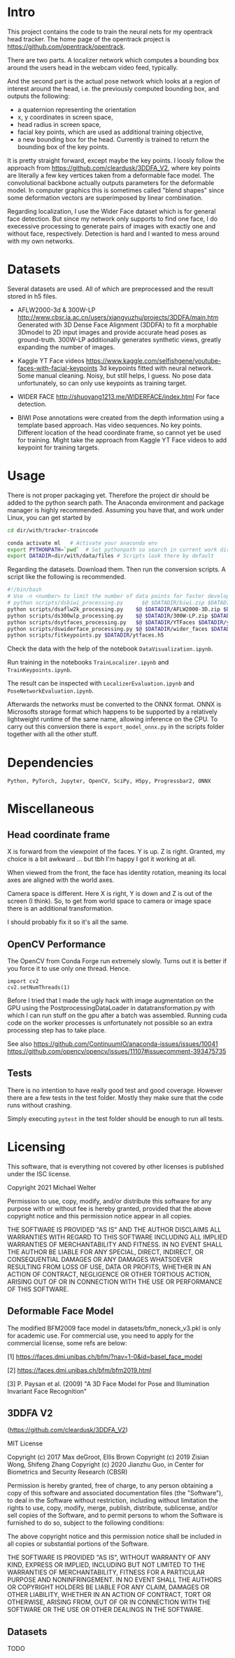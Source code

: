 Intro
=====

This project contains the code to train the neural nets for my opentrack head tracker. The home page of the opentrack project is https://github.com/opentrack/opentrack.

There are two parts. A localizer network which computes a bounding box around the users head in the webcam video feed, typically.

And the second part is the actual pose network which looks at a region of interest around the head, i.e. the previously computed bounding box, and outputs the following:
* a quaternion representing the orientation
* x, y coordinates in screen space,
* head radius in screen space,
* facial key points, which are used as additional training objective,
* a new bounding box for the head. Currently is trained to return the bounding box of the key points.

It is pretty straight forward, except maybe the key points. I loosly follow the approach from https://github.com/cleardusk/3DDFA_V2, where key points are literally a few key vertices taken from a deformable face model. The convolutional backbone actually outputs parameters for the deformable model. In computer graphics this is sometimes called "blend shapes" since some deformation vectors are superimposed by linear combination.

Regarding localization, I use the Wider Face dataset which is for general face detection. But since my network only supports to find one face, I do execessive processing to generate pairs of images with exactly one and without face, respectively. Detection is hard and I wanted to mess around with my own networks.

Datasets
========

Several datasets are used. All of which are preprocessed and the result stored in h5 files.

* AFLW2000-3d & 300W-LP
http://www.cbsr.ia.ac.cn/users/xiangyuzhu/projects/3DDFA/main.htm
Generated with 3D Dense Face Alignment (3DDFA) to fit a morphable 3Dmodel to 2D input images and provide accurate head poses as ground-truth. 300W-LP additionally generates synthetic views, greatly expanding the number of images.

* Kaggle YT Face videos
https://www.kaggle.com/selfishgene/youtube-faces-with-facial-keypoints
3d keypoints fitted with neural network. Some manual cleaning. Noisy, but still helps, I guess. No pose data unfortunately, so can only use keypoints as training target.

* WIDER FACE
http://shuoyang1213.me/WIDERFACE/index.html
For face detection.

* BIWI
Pose annotations were created from the depth information using a template based approach. Has video sequences. No key points. Different location of the head coordinate frame, so cannot yet be used for training. Might take the approach from Kaggle YT Face videos to add keypoint for training targets.

Usage
=====

There is not proper packaging yet. Therefore the project dir should be added to the python search path. The Anaconda environment
and package manager is highly recommended. Assuming you have that, and work under Linux, you can get started by
```bash
cd dir/with/tracker-traincode
```
```bash
conda activate ml   # Activate your anaconda env
export PYTHONPATH=`pwd`  # Set pythonpath so search in current work dir
export DATADIR=dir/with/data/files # Scripts look there by default
```

Regarding the datasets. Download them. Then run the conversion scripts. A script like the following is recommended.
```bash
#!/bin/bash
# Use -n <number> to limit the number of data points for faster development and testing
# python scripts/dsbiwi_processing.py      $@ $DATADIR/biwi.zip $DATADIR/biwi.h5 # Don't really need this ...
python scripts/dsaflw2k_processing.py    $@ $DATADIR/AFLW2000-3D.zip $DATADIR/aflw2k.h5
python scripts/ds300wlp_processing.py    $@ $DATADIR/300W-LP.zip $DATADIR/300wlp.h5
python scripts/dsytfaces_processing.py   $@ $DATADIR/YTFaces $DATADIR/ytfaces.h5
python scripts/dswiderface_processing.py $@ $DATADIR/wider_faces $DATADIR/widerfacessingle.h5
python scripts/fitkeypoints.py $DATADIR/ytfaces.h5
```

Check the data with the help of the notebook `DataVisualization.ipynb`.

Run training in the notebooks `TrainLocalizer.ipynb` and `TrainKeypoints.ipynb`.

The result can be inspected with `LocalizerEvaluation.ipynb` and `PoseNetworkEvaluation.ipynb`.

Afterwards the networks must be converted to the ONNX format. ONNX is Microsofts storage format which happens to be supported by a relatively lightweight runtime of the same name, allowing inference on the CPU. To carry out this conversion there is `export_model_onnx.py` in the scripts folder together with all the other stuff.

Dependencies
============
```
Python, PyTorch, Jupyter, OpenCV, SciPy, H5py, Progressbar2, ONNX
```
Miscellaneous
=============

Head coordinate frame
---------------------
X is forward from the viewpoint of the faces. Y is up. Z is right. Granted, my choice is a bit awkward ... but tbh I'm happy I got it working at all.

When viewed from the front, the face has identity rotation, meaning its local axes are aligned with the world axes.

Camera space is different. Here X is right, Y is down and Z is out of the screen (I think). So, to get from world space to camera or image space there is an additional transformation.

I should probably fix it so it's all the same.

OpenCV Performance
------------------

The OpenCV from Conda Forge run extremely slowly. Turns out it is better if you force it to use only one thread. Hence.
```
import cv2
cv2.setNumThreads(1)
```

Before I tried that I made the ugly hack with image augmentation on the GPU using the PostprocessingDataLoader in datatransformation.py with which I can run stuff on the gpu after a batch was assembled. Running cuda code on the worker processes is unfortunately not possible so an extra processing step has to take place.

See also
https://github.com/ContinuumIO/anaconda-issues/issues/10041
https://github.com/opencv/opencv/issues/11107#issuecomment-393475735


Tests
-----
There is no intention to have really good test and good coverage. However there
are a few tests in the test folder. Mostly they make sure that the code runs
without crashing.

Simply executing `pytest` in the test folder should be enough to run all tests.


Licensing
=========

This software, that is everything not covered by other licenses is published under the ISC license.

Copyright 2021 Michael Welter

Permission to use, copy, modify, and/or distribute this software for any purpose with or without fee is hereby granted, provided that the above copyright notice and this permission notice appear in all copies.

THE SOFTWARE IS PROVIDED "AS IS" AND THE AUTHOR DISCLAIMS ALL WARRANTIES WITH REGARD TO THIS SOFTWARE INCLUDING ALL IMPLIED WARRANTIES OF MERCHANTABILITY AND FITNESS. IN NO EVENT SHALL THE AUTHOR BE LIABLE FOR ANY SPECIAL, DIRECT, INDIRECT, OR CONSEQUENTIAL DAMAGES OR ANY DAMAGES WHATSOEVER RESULTING FROM LOSS OF USE, DATA OR PROFITS, WHETHER IN AN ACTION OF CONTRACT, NEGLIGENCE OR OTHER TORTIOUS ACTION, ARISING OUT OF OR IN CONNECTION WITH THE USE OR PERFORMANCE OF THIS SOFTWARE.

Deformable Face Model
---------------------

The modified BFM2009 face model in datasets/bfm_noneck_v3.pkl is only for academic use. For commercial use, you need to apply for the commercial license, some refs are below:

[1] https://faces.dmi.unibas.ch/bfm/?nav=1-0&id=basel_face_model

[2] https://faces.dmi.unibas.ch/bfm/bfm2019.html

[3] P. Paysan et al. (2009) "A 3D Face Model for Pose and Illumination Invariant Face Recognition"

3DDFA V2
--------
(https://github.com/cleardusk/3DDFA_V2)

MIT License

Copyright (c) 2017 Max deGroot, Ellis Brown
Copyright (c) 2019 Zisian Wong, Shifeng Zhang
Copyright (c) 2020 Jianzhu Guo, in Center for Biometrics and Security Research (CBSR)

Permission is hereby granted, free of charge, to any person obtaining a copy
of this software and associated documentation files (the "Software"), to deal
in the Software without restriction, including without limitation the rights
to use, copy, modify, merge, publish, distribute, sublicense, and/or sell
copies of the Software, and to permit persons to whom the Software is
furnished to do so, subject to the following conditions:

The above copyright notice and this permission notice shall be included in all
copies or substantial portions of the Software.

THE SOFTWARE IS PROVIDED "AS IS", WITHOUT WARRANTY OF ANY KIND, EXPRESS OR
IMPLIED, INCLUDING BUT NOT LIMITED TO THE WARRANTIES OF MERCHANTABILITY,
FITNESS FOR A PARTICULAR PURPOSE AND NONINFRINGEMENT. IN NO EVENT SHALL THE
AUTHORS OR COPYRIGHT HOLDERS BE LIABLE FOR ANY CLAIM, DAMAGES OR OTHER
LIABILITY, WHETHER IN AN ACTION OF CONTRACT, TORT OR OTHERWISE, ARISING FROM,
OUT OF OR IN CONNECTION WITH THE SOFTWARE OR THE USE OR OTHER DEALINGS IN THE
SOFTWARE.

Datasets
--------
TODO